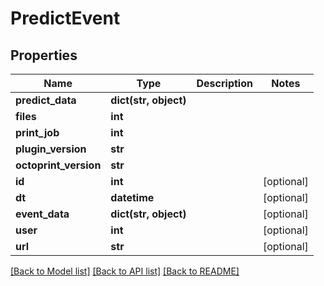 # PredictEvent

## Properties
Name | Type | Description | Notes
------------ | ------------- | ------------- | -------------
**predict_data** | **dict(str, object)** |  | 
**files** | **int** |  | 
**print_job** | **int** |  | 
**plugin_version** | **str** |  | 
**octoprint_version** | **str** |  | 
**id** | **int** |  | [optional] 
**dt** | **datetime** |  | [optional] 
**event_data** | **dict(str, object)** |  | [optional] 
**user** | **int** |  | [optional] 
**url** | **str** |  | [optional] 

[[Back to Model list]](../README.md#documentation-for-models) [[Back to API list]](../README.md#documentation-for-api-endpoints) [[Back to README]](../README.md)


